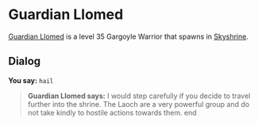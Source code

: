 # Guardian Llomed



[Guardian Llomed](/npc/114448) is a level 35 Gargoyle Warrior that spawns in [Skyshrine](/zone/114).



## Dialog

**You say:** `hail`



>**Guardian Llomed says:** I would step carefully if you decide to travel further into the shrine.  The Laoch are a very powerful group and do not take kindly to hostile actions towards them.
end
